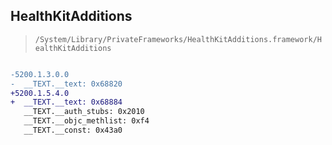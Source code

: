 ## HealthKitAdditions

> `/System/Library/PrivateFrameworks/HealthKitAdditions.framework/HealthKitAdditions`

```diff

-5200.1.3.0.0
-  __TEXT.__text: 0x68820
+5200.1.5.4.0
+  __TEXT.__text: 0x68884
   __TEXT.__auth_stubs: 0x2010
   __TEXT.__objc_methlist: 0xf4
   __TEXT.__const: 0x43a0

```
